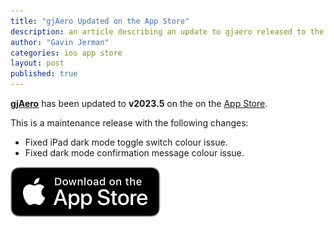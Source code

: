 ```yaml
---
title: "gjAero Updated on the App Store"
description: an article describing an update to gjaero released to the app store
author: "Gavin Jerman"
categories: ios app store
layout: post
published: true
---
```


[**gjAero**](/gjAero) has been updated to **v2023.5** on the on the [App Store](https://apps.apple.com/gb/app/gjice/id6444918004?platform=iphone).  


This is a maintenance release with the following changes:
- Fixed iPad dark mode toggle switch colour issue.
- Fixed dark mode confirmation message colour issue.


[![download](/images/Download_on_the_App_Store_Badge_US-UK_RGB_blk_092917.svg)](https://apps.apple.com/gb/app/gjice/id6444918004?platform=iphone)
